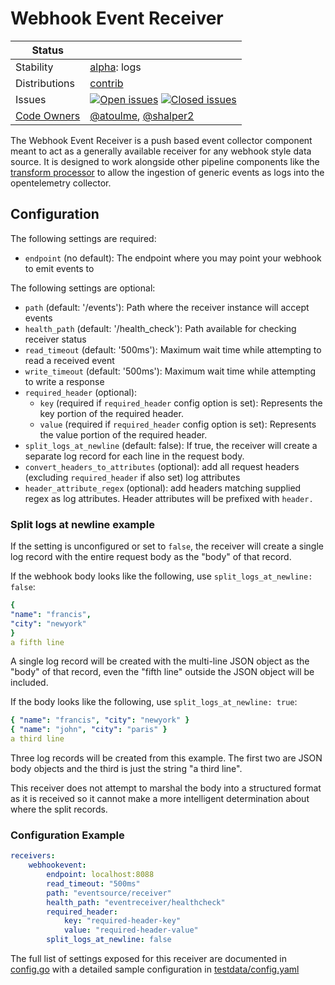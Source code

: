 # Webhook Event Receiver

<!-- status autogenerated section -->
| Status        |           |
| ------------- |-----------|
| Stability     | [alpha]: logs   |
| Distributions | [contrib] |
| Issues        | [![Open issues](https://img.shields.io/github/issues-search/open-telemetry/opentelemetry-collector-contrib?query=is%3Aissue%20is%3Aopen%20label%3Areceiver%2Fwebhookevent%20&label=open&color=orange&logo=opentelemetry)](https://github.com/open-telemetry/opentelemetry-collector-contrib/issues?q=is%3Aopen+is%3Aissue+label%3Areceiver%2Fwebhookevent) [![Closed issues](https://img.shields.io/github/issues-search/open-telemetry/opentelemetry-collector-contrib?query=is%3Aissue%20is%3Aclosed%20label%3Areceiver%2Fwebhookevent%20&label=closed&color=blue&logo=opentelemetry)](https://github.com/open-telemetry/opentelemetry-collector-contrib/issues?q=is%3Aclosed+is%3Aissue+label%3Areceiver%2Fwebhookevent) |
| [Code Owners](https://github.com/open-telemetry/opentelemetry-collector-contrib/blob/main/CONTRIBUTING.md#becoming-a-code-owner)    | [@atoulme](https://www.github.com/atoulme), [@shalper2](https://www.github.com/shalper2) |

[alpha]: https://github.com/open-telemetry/opentelemetry-collector/blob/main/docs/component-stability.md#alpha
[contrib]: https://github.com/open-telemetry/opentelemetry-collector-releases/tree/main/distributions/otelcol-contrib
<!-- end autogenerated section -->

The Webhook Event Receiver is a push based event collector component meant to act as a generally available receiver for any webhook style data source. It is designed to work alongside other pipeline components
like the [transform processor](https://github.com/open-telemetry/opentelemetry-collector-contrib/tree/main/processor/transformprocessor) to allow the ingestion of generic events as logs into the opentelemetry 
collector.

## Configuration

The following settings are required:

* `endpoint` (no default): The endpoint where you may point your webhook to emit events to

The following settings are optional:

* `path` (default: '/events'): Path where the receiver instance will accept events 
* `health_path` (default: '/health_check'): Path available for checking receiver status
* `read_timeout` (default: '500ms'): Maximum wait time while attempting to read a received event
* `write_timeout` (default: '500ms'): Maximum wait time while attempting to write a response
* `required_header` (optional):  
    * `key` (required if `required_header` config option is set): Represents the key portion of the required header.
    * `value` (required if `required_header` config option is set): Represents the value portion of the required header.
* `split_logs_at_newline` (default: false): If true, the receiver will create a separate log record for each line in the request body.
* `convert_headers_to_attributes` (optional): add all request headers (excluding `required_header` if also set) log attributes
* `header_attribute_regex` (optional): add headers matching supplied regex as log attributes. Header attributes will be prefixed with `header.`

### Split logs at newline example

If the setting is unconfigured or set to `false`, the receiver will create a single log record with the entire request body as the "body" of that record.

If the webhook body looks like the following, use `split_logs_at_newline: false`: 

```yaml
{
"name": "francis",
"city": "newyork"
}
a fifth line
```

A single log record will be created with the multi-line JSON object as the "body" of that record, even the "fifth line" outside the JSON object will be included.

If the body looks like the following, use `split_logs_at_newline: true`:

```yaml
{ "name": "francis", "city": "newyork" }
{ "name": "john", "city": "paris" }
a third line
```

Three log records will be created from this example. The first two are JSON body objects and the third is just the string "a third line".

This receiver does not attempt to marshal the body into a structured format as it is received so it cannot make a more intelligent determination about where the split records. 

### Configuration Example

```yaml
receivers:
    webhookevent:
        endpoint: localhost:8088
        read_timeout: "500ms"
        path: "eventsource/receiver"
        health_path: "eventreceiver/healthcheck"
        required_header:
            key: "required-header-key"
            value: "required-header-value"
        split_logs_at_newline: false
```

The full list of settings exposed for this receiver are documented in [config.go](./config.go) with a detailed sample configuration in [testdata/config.yaml](./testdata/config.yaml)

